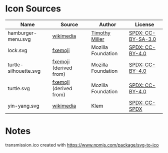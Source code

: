# Icon Sources

| Name | Source | Author | License |
|---|---|---|---|
| hamburger-menu.svg | [wikimedia](https://commons.wikimedia.org/wiki/File:Hamburger_icon.svg) | [Timothy Miller](https://tmthymllr.com/) | [SPDX: CC-BY-SA-3.0](https://spdx.org/licenses/CC-BY-SA-3.0.html) |
| lock.svg | [fxemoji](https://github.com/mozilla/fxemoji/blob/gh-pages/svgs/objects/u1F512-lock.svg) | Mozilla Foundation | [SPDX: CC-BY-4.0](https://spdx.org/licenses/CC-BY-4.0.html) |
| turtle-silhouette.svg | [fxemoji](https://github.com/mozilla/fxemoji/blob/gh-pages/svgs/nature/u1F422-turtle.svg) (derived from) | Mozilla Foundation | [SPDX: CC-BY-4.0](https://spdx.org/licenses/CC-BY-4.0.html) |
| turtle.svg | [fxemoji](https://github.com/mozilla/fxemoji/blob/gh-pages/svgs/nature/u1F422-turtle.svg) (derived from) | Mozilla Foundation | [SPDX: CC-BY-4.0](https://spdx.org/licenses/CC-BY-4.0.html) |
| yin-yang.svg | [wikimedia](https://commons.wikimedia.org/wiki/File:Yin_and_Yang_symbol.svg) | Klem | [SPDX: CC-SPDX](https://spdx.org/licenses/CC-PDDC.html) |


# Notes

transmission.ico created with https://www.npmjs.com/package/svg-to-ico
